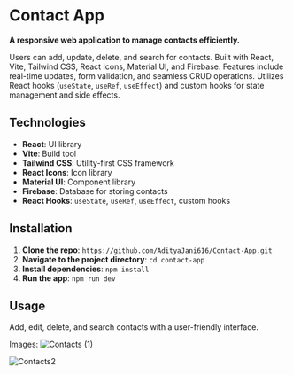 # Contact App

**A responsive web application to manage contacts efficiently.**

Users can add, update, delete, and search for contacts. Built with React, Vite, Tailwind CSS, React Icons, Material UI, and Firebase. Features include real-time updates, form validation, and seamless CRUD operations. Utilizes React hooks (`useState`, `useRef`, `useEffect`) and custom hooks for state management and side effects.

## Technologies
- **React**: UI library
- **Vite**: Build tool
- **Tailwind CSS**: Utility-first CSS framework
- **React Icons**: Icon library
- **Material UI**: Component library
- **Firebase**: Database for storing contacts
- **React Hooks**: `useState`, `useRef`, `useEffect`, custom hooks

## Installation
1. **Clone the repo**: `https://github.com/AdityaJani616/Contact-App.git`
2. **Navigate to the project directory**: `cd contact-app`
3. **Install dependencies**: `npm install`
4. **Run the app**: `npm run dev`

## Usage
Add, edit, delete, and search contacts with a user-friendly interface.

Images: 
![Contacts (1)](https://github.com/user-attachments/assets/73a16a5e-9ede-4629-83bf-e7476cd3f844)

![Contacts2](https://github.com/user-attachments/assets/b2a651b0-6784-437a-b470-8abc8b9b8789)


